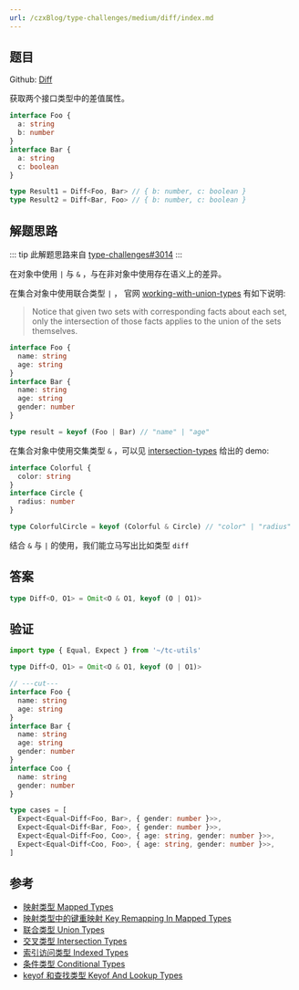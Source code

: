 ```yaml
---
url: /czxBlog/type-challenges/medium/diff/index.md
---
```

## 题目

Github: [Diff](https://github.com/type-challenges/type-challenges/blob/main/questions/00645-medium-diff/)

获取两个接口类型中的差值属性。

```ts
interface Foo {
  a: string
  b: number
}
interface Bar {
  a: string
  c: boolean
}

type Result1 = Diff<Foo, Bar> // { b: number, c: boolean }
type Result2 = Diff<Bar, Foo> // { b: number, c: boolean }
```

## 解题思路

::: tip 此解题思路来自 [type-challenges#3014](https://github.com/type-challenges/type-challenges/issues/3014)
:::

在对象中使用 `|` 与 `&` ，与在非对象中使用存在语义上的差异。

在集合对象中使用联合类型 `|` ，
官网 [working-with-union-types](https://www.typescriptlang.org/docs/handbook/2/everyday-types.html#working-with-union-types) 有如下说明:

> Notice that given two sets with corresponding facts about each set, only the intersection of those facts applies to the union of the sets themselves.

```ts
interface Foo {
  name: string
  age: string
}
interface Bar {
  name: string
  age: string
  gender: number
}

type result = keyof (Foo | Bar) // "name" | "age"
```

在集合对象中使用交集类型 `&` ，可以见 [intersection-types](https://www.typescriptlang.org/docs/handbook/2/objects.html#intersection-types) 给出的 demo:

```ts
interface Colorful {
  color: string
}
interface Circle {
  radius: number
}

type ColorfulCircle = keyof (Colorful & Circle) // "color" | "radius"
```

结合 `&` 与 `|` 的使用，我们能立马写出比如类型 `diff`

## 答案

```ts
type Diff<O, O1> = Omit<O & O1, keyof (O | O1)>
```

## 验证

```ts twoslash
import type { Equal, Expect } from '~/tc-utils'

type Diff<O, O1> = Omit<O & O1, keyof (O | O1)>

// ---cut---
interface Foo {
  name: string
  age: string
}
interface Bar {
  name: string
  age: string
  gender: number
}
interface Coo {
  name: string
  gender: number
}

type cases = [
  Expect<Equal<Diff<Foo, Bar>, { gender: number }>>,
  Expect<Equal<Diff<Bar, Foo>, { gender: number }>>,
  Expect<Equal<Diff<Foo, Coo>, { age: string, gender: number }>>,
  Expect<Equal<Diff<Coo, Foo>, { age: string, gender: number }>>,
]
```

## 参考

* [映射类型 Mapped Types](https://www.typescriptlang.org/docs/handbook/2/mapped-types.html)
* [映射类型中的键重映射 Key Remapping In Mapped Types](https://www.typescriptlang.org/docs/handbook/release-notes/typescript-4-1.html#key-remapping-in-mapped-types)
* [联合类型 Union Types](https://www.typescriptlang.org/docs/handbook/2/everyday-types.html#union-types)
* [交叉类型 Intersection Types](https://www.typescriptlang.org/docs/handbook/2/objects.html#intersection-types)
* [索引访问类型 Indexed Types](https://www.typescriptlang.org/docs/handbook/2/indexed-access-types.html)
* [条件类型 Conditional Types](https://www.typescriptlang.org/docs/handbook/2/conditional-types.html)
* [keyof 和查找类型 Keyof And Lookup Types](https://www.typescriptlang.org/docs/handbook/release-notes/typescript-2-1.html#keyof-and-lookup-types)

